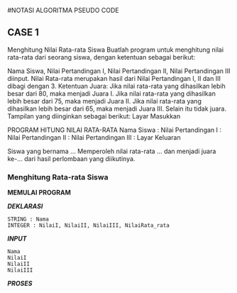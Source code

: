 #NOTASI ALGORITMA PSEUDO CODE

## CASE 1
Menghitung Nilai Rata-rata Siswa
Buatlah program untuk menghitung nilai rata-rata dari seorang siswa, dengan ketentuan sebagai berikut:

Nama Siswa, Nilai Pertandingan I, Nilai Pertandingan II, Nilai Pertandingan III diinput.
Nilai Rata-rata merupakan hasil dari Nilai Pertandingan I, II dan III dibagi dengan 3.
Ketentuan Juara:
Jika nilai rata-rata yang dihasilkan lebih besar dari 80, maka menjadi Juara I.
Jika nilai rata-rata yang dihasilkan lebih besar dari 75, maka menjadi Juara II.
Jika nilai rata-rata yang dihasilkan lebih besar dari 65, maka menjadi Juara III.
Selain itu tidak juara.
Tampilan yang diinginkan sebagai berikut:
Layar Masukkan

PROGRAM HITUNG NILAI RATA-RATA
Nama Siswa :
Nilai Pertandingan I :
Nilai Pertandingan II :
Nilai Pertandingan III :
Layar Keluaran

Siswa yang bernama ...
Memperoleh nilai rata-rata ... dan menjadi juara ke-... dari hasil perlombaan yang diikutinya.

### Menghitung Rata-rata Siswa
**MEMULAI PROGRAM**

**_DEKLARASI_**
```
STRING : Nama 
INTEGER : NilaiI, NilaiII, NilaiIII, NilaiRata_rata
```

**_INPUT_**
```
Nama
NilaiI
NilaiII
NilaiIII
```

**_PROSES_**